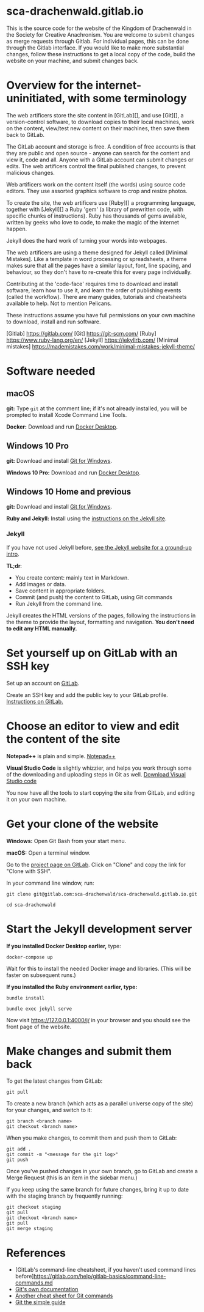# sca-drachenwald.gitlab.io

This is the source code for the website of the Kingdom of Drachenwald in the Society for Creative Anachronism. You are welcome to submit changes as merge requests through Gitlab. For individual pages, this can be done through the Gitlab interface. If you would like to make more substantial changes, follow these instructions to get a local copy of the code, build the website on your machine, and submit changes back.

Overview for the internet-uninitiated, with some terminology
======================

The web artificers store the site content in [GitLab][], and use [Git][], a version-control software, to download copies to their local machines, work on the content, view/test new content on their machines, then save them back to GitLab. 

The GitLab account and storage is free. A condition of free accounts is that they are public and open source - anyone can search for the content and view it, code and all. Anyone with a GitLab account can submit changes or edits. The web artificers control the final published changes, to prevent malicious changes.

Web artificers work on the content itself (the words) using source code editors. They use assorted graphics software to crop and resize photos.   

To create the site, the web artificers use [Ruby][] a programming language, together with [Jekyll][] a Ruby 'gem' (a library of prewritten code, with specific chunks of instructions). Ruby has thousands of gems available, written by geeks who love to code, to make the magic of the internet happen.

Jekyll does the hard work of turning your words into webpages. 

The web artificers are using a theme designed for Jekyll called [Minimal Mistakes]. Like a template in word processing or spreadsheets, a theme makes sure that all the pages have a similar layout, font, line spacing, and behaviour, so they don't have to re-create this for every page individually. 

Contributing at the 'code-face' requires time to download and install software, learn how to use it, and learn the order of publishing events (called the workflow). There are many guides, tutorials and cheatsheets available to help. Not to mention Pelicans.

These instructions assume you have full permissions on your own machine to download, install and run software.

[Gitlab] https://gitlab.com/
[Git] https://git-scm.com/
[Ruby] https://www.ruby-lang.org/en/
[Jekyll] https://jekyllrb.com/
[Minimal mistakes] https://mademistakes.com/work/minimal-mistakes-jekyll-theme/


Software needed
===============

macOS
-----

**git:** Type `git` at the comment line; if it's not already installed, you will be prompted to install Xcode Command Line Tools.

**Docker:** Download and run [Docker Desktop](https://www.docker.com/products/docker-desktop).

Windows 10 Pro
--------------

**git:** Download and install [Git for Windows](https://git-scm.com/download/win).

**Windows 10 Pro:** Download and run [Docker Desktop](https://www.docker.com/products/docker-desktop).

Windows 10 Home and previous
----------------------------

**git:** Download and install [Git for Windows](https://git-scm.com/download/win).

**Ruby and Jekyll:** Install using the [instructions on the Jekyll site](https://jekyllrb.com/docs/installation/windows/).

### Jekyll

If you have not used Jekyll before, [see the Jekyll website for a ground-up intro](https://jekyllrb.com/tutorials/convert-site-to-jekyll/#what-is-a-jekyll-website).

**TL;dr**: 

* You create content: mainly text in Markdown. 
* Add images or data. 
* Save content in appropriate folders.  
* Commit (and push) the content to GitLab, using Git commands
* Run Jekyll from the command line.  

Jekyll creates the HTML versions of the pages, following the instructions in the theme to provide the layout, formatting and navigation. **You don't need to edit any HTML manually.**

Set yourself up on GitLab with an SSH key
=========================

Set up an account on [GitLab](https://gitlab.com/).

Create an SSH key and add the public key to your GitLab profile. [Instructions on GitLab.](https://docs.gitlab.com/ee/ssh/)


Choose an editor to view and edit the content of the site
================================
**Notepad++** is plain and simple. [Notepad++](https://notepad-plus-plus.org/)

**Visual Studio Code** is slightly whizzier, and helps you work through some of the downloading and uploading steps in Git as well. [Download Visual Studio code](https://code.visualstudio.com/)

You now have all the tools to start copying the site from GitLab, and editing it on your own machine.

Get your clone of the website
=============================

**Windows:** Open Git Bash from your start menu.

**macOS:** Open a terminal window.

Go to the [project page on GitLab](https://gitlab.com/sca-drachenwald/sca-drachenwald.gitlab.io). Click on "Clone" and copy the link for "Clone with SSH".

In your command line window, run:

```
git clone git@gitlab.com:sca-drachenwald/sca-drachenwald.gitlab.io.git

cd sca-drachenwald
```

Start the Jekyll development server
===================================

**If you installed Docker Desktop earlier,** type:

```
docker-compose up
```

Wait for this to install the needed Docker image and libraries. (This will be faster on subsequent runs.)

**If you installed the Ruby environment earlier, type:**

```
bundle install

bundle exec jekyll serve
````

Now visit https://127.0.0.1:4000/j/ in your browser and you should see the front page of the website.

Make changes and submit them back
=================================

To get the latest changes from GitLab:

```
git pull
```

To create a new branch (which acts as a parallel universe copy of the site) for your changes, and switch to it:

```
git branch <branch name>
git checkout <branch name>
```

When you make changes, to commit them and push them to GitLab:

```
git add .
git commit -m "<message for the git log>"
git push
```

Once you've pushed changes in your own branch, go to GitLab and create a Merge Request (this is an item in the sidebar menu.)

If you keep using the same branch for future changes, bring it up to date with the staging branch by frequently running:

```
git checkout staging
git pull
git checkout <branch name>
git pull
git merge staging
```

References
============
* [GitLab's command-line cheatsheet, if you haven't used command lines before]https://gitlab.com/help/gitlab-basics/command-line-commands.md
* [Git's own documentation](https://git-scm.com/book/en/v2)
* [Another cheat sheet for Git commands](https://git-scm.com/docs/giteveryday)
* [Git the simple guide](https://rogerdudler.github.io/git-guide/)


